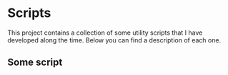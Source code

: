 # Scripts

This project contains a collection of some utility scripts that I have
developed along the time. Below you can find a description of each one.

## Some script
